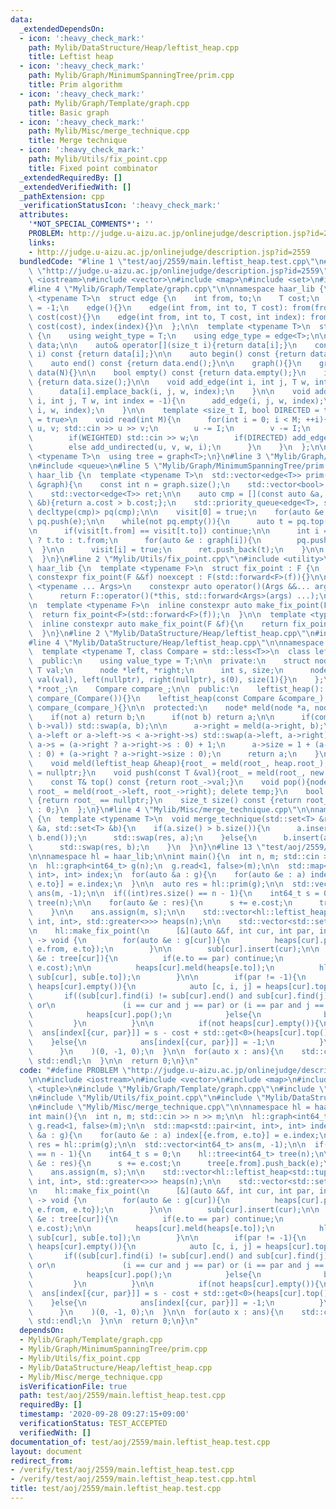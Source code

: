```yaml
---
data:
  _extendedDependsOn:
  - icon: ':heavy_check_mark:'
    path: Mylib/DataStructure/Heap/leftist_heap.cpp
    title: Leftist heap
  - icon: ':heavy_check_mark:'
    path: Mylib/Graph/MinimumSpanningTree/prim.cpp
    title: Prim algorithm
  - icon: ':heavy_check_mark:'
    path: Mylib/Graph/Template/graph.cpp
    title: Basic graph
  - icon: ':heavy_check_mark:'
    path: Mylib/Misc/merge_technique.cpp
    title: Merge technique
  - icon: ':heavy_check_mark:'
    path: Mylib/Utils/fix_point.cpp
    title: Fixed point combinator
  _extendedRequiredBy: []
  _extendedVerifiedWith: []
  _pathExtension: cpp
  _verificationStatusIcon: ':heavy_check_mark:'
  attributes:
    '*NOT_SPECIAL_COMMENTS*': ''
    PROBLEM: http://judge.u-aizu.ac.jp/onlinejudge/description.jsp?id=2559
    links:
    - http://judge.u-aizu.ac.jp/onlinejudge/description.jsp?id=2559
  bundledCode: "#line 1 \"test/aoj/2559/main.leftist_heap.test.cpp\"\n#define PROBLEM\
    \ \"http://judge.u-aizu.ac.jp/onlinejudge/description.jsp?id=2559\"\n\n#include\
    \ <iostream>\n#include <vector>\n#include <map>\n#include <set>\n#include <tuple>\n\
    #line 4 \"Mylib/Graph/Template/graph.cpp\"\n\nnamespace haar_lib {\n  template\
    \ <typename T>\n  struct edge {\n    int from, to;\n    T cost;\n    int index\
    \ = -1;\n    edge(){}\n    edge(int from, int to, T cost): from(from), to(to),\
    \ cost(cost){}\n    edge(int from, int to, T cost, int index): from(from), to(to),\
    \ cost(cost), index(index){}\n  };\n\n  template <typename T>\n  struct graph\
    \ {\n    using weight_type = T;\n    using edge_type = edge<T>;\n\n    std::vector<std::vector<edge<T>>>\
    \ data;\n\n    auto& operator[](size_t i){return data[i];}\n    const auto& operator[](size_t\
    \ i) const {return data[i];}\n\n    auto begin() const {return data.begin();}\n\
    \    auto end() const {return data.end();}\n\n    graph(){}\n    graph(int N):\
    \ data(N){}\n\n    bool empty() const {return data.empty();}\n    int size() const\
    \ {return data.size();}\n\n    void add_edge(int i, int j, T w, int index = -1){\n\
    \      data[i].emplace_back(i, j, w, index);\n    }\n\n    void add_undirected(int\
    \ i, int j, T w, int index = -1){\n      add_edge(i, j, w, index);\n      add_edge(j,\
    \ i, w, index);\n    }\n\n    template <size_t I, bool DIRECTED = true, bool WEIGHTED\
    \ = true>\n    void read(int M){\n      for(int i = 0; i < M; ++i){\n        int\
    \ u, v; std::cin >> u >> v;\n        u -= I;\n        v -= I;\n        T w = 1;\n\
    \        if(WEIGHTED) std::cin >> w;\n        if(DIRECTED) add_edge(u, v, w, i);\n\
    \        else add_undirected(u, v, w, i);\n      }\n    }\n  };\n\n  template\
    \ <typename T>\n  using tree = graph<T>;\n}\n#line 3 \"Mylib/Graph/MinimumSpanningTree/prim.cpp\"\
    \n#include <queue>\n#line 5 \"Mylib/Graph/MinimumSpanningTree/prim.cpp\"\n\nnamespace\
    \ haar_lib {\n  template <typename T>\n  std::vector<edge<T>> prim(const graph<T>\
    \ &graph){\n    const int n = graph.size();\n    std::vector<bool> visit(n, false);\n\
    \    std::vector<edge<T>> ret;\n\n    auto cmp = [](const auto &a, const auto\
    \ &b){return a.cost > b.cost;};\n    std::priority_queue<edge<T>, std::vector<edge<T>>,\
    \ decltype(cmp)> pq(cmp);\n\n    visit[0] = true;\n    for(auto &e : graph[0])\
    \ pq.push(e);\n\n    while(not pq.empty()){\n      auto t = pq.top(); pq.pop();\n\
    \n      if(visit[t.from] == visit[t.to]) continue;\n\n      int i = visit[t.from]\
    \ ? t.to : t.from;\n      for(auto &e : graph[i]){\n        pq.push(e);\n    \
    \  }\n\n      visit[i] = true;\n      ret.push_back(t);\n    }\n\n    return ret;\n\
    \  }\n}\n#line 2 \"Mylib/Utils/fix_point.cpp\"\n#include <utility>\n\nnamespace\
    \ haar_lib {\n  template <typename F>\n  struct fix_point : F {\n    explicit\
    \ constexpr fix_point(F &&f) noexcept : F(std::forward<F>(f)){}\n\n    template\
    \ <typename ... Args>\n    constexpr auto operator()(Args &&... args) const {\n\
    \      return F::operator()(*this, std::forward<Args>(args) ...);\n    }\n  };\n\
    \n  template <typename F>\n  inline constexpr auto make_fix_point(F &&f){\n  \
    \  return fix_point<F>(std::forward<F>(f));\n  }\n\n  template <typename F>\n\
    \  inline constexpr auto make_fix_point(F &f){\n    return fix_point<F>(std::forward<F>(f));\n\
    \  }\n}\n#line 2 \"Mylib/DataStructure/Heap/leftist_heap.cpp\"\n#include <functional>\n\
    #line 4 \"Mylib/DataStructure/Heap/leftist_heap.cpp\"\n\nnamespace haar_lib {\n\
    \  template <typename T, class Compare = std::less<T>>\n  class leftist_heap {\n\
    \  public:\n    using value_type = T;\n\n  private:\n    struct node {\n     \
    \ T val;\n      node *left, *right;\n      int s, size;\n      node(const T &val):\
    \ val(val), left(nullptr), right(nullptr), s(0), size(1){}\n    };\n\n    node\
    \ *root_;\n    Compare compare_;\n\n  public:\n    leftist_heap(): root_(nullptr),\
    \ compare_(Compare()){}\n    leftist_heap(const Compare &compare_): root_(nullptr),\
    \ compare_(compare_){}\n\n  protected:\n    node* meld(node *a, node *b){\n  \
    \    if(not a) return b;\n      if(not b) return a;\n\n      if(compare_(a->val,\
    \ b->val)) std::swap(a, b);\n\n      a->right = meld(a->right, b);\n      if(not\
    \ a->left or a->left->s < a->right->s) std::swap(a->left, a->right);\n\n     \
    \ a->s = (a->right ? a->right->s : 0) + 1;\n      a->size = 1 + (a->left ? a->left->size\
    \ : 0) + (a->right ? a->right->size : 0);\n      return a;\n    }\n\n  public:\n\
    \    void meld(leftist_heap &heap){root_ = meld(root_, heap.root_); heap.root_\
    \ = nullptr;}\n    void push(const T &val){root_ = meld(root_, new node(val));}\n\
    \    const T& top() const {return root_->val;}\n    void pop(){node *temp = root_;\
    \ root_ = meld(root_->left, root_->right); delete temp;}\n    bool empty() const\
    \ {return root_ == nullptr;}\n    size_t size() const {return root_ ? root_->size\
    \ : 0;}\n  };\n}\n#line 4 \"Mylib/Misc/merge_technique.cpp\"\n\nnamespace haar_lib\
    \ {\n  template <typename T>\n  void merge_technique(std::set<T> &res, std::set<T>\
    \ &a, std::set<T> &b){\n    if(a.size() > b.size()){\n      a.insert(b.begin(),\
    \ b.end());\n      std::swap(res, a);\n    }else{\n      b.insert(a.begin(), a.end());\n\
    \      std::swap(res, b);\n    }\n  }\n}\n#line 13 \"test/aoj/2559/main.leftist_heap.test.cpp\"\
    \n\nnamespace hl = haar_lib;\n\nint main(){\n  int n, m; std::cin >> n >> m;\n\
    \n  hl::graph<int64_t> g(n);\n  g.read<1, false>(m);\n\n  std::map<std::pair<int,\
    \ int>, int> index;\n  for(auto &a : g){\n    for(auto &e : a) index[{e.from,\
    \ e.to}] = e.index;\n  }\n\n  auto res = hl::prim(g);\n\n  std::vector<int64_t>\
    \ ans(m, -1);\n\n  if((int)res.size() == n - 1){\n    int64_t s = 0;\n    hl::tree<int64_t>\
    \ tree(n);\n\n    for(auto &e : res){\n      s += e.cost;\n      tree[e.from].push_back(e);\n\
    \    }\n\n    ans.assign(m, s);\n\n    std::vector<hl::leftist_heap<std::tuple<int64_t,\
    \ int, int>, std::greater<>>> heaps(n);\n\n    std::vector<std::set<int>> sub(n);\n\
    \n    hl::make_fix_point(\n      [&](auto &&f, int cur, int par, int64_t cost)\
    \ -> void {\n        for(auto &e : g[cur]){\n          heaps[cur].push({e.cost,\
    \ e.from, e.to});\n        }\n\n        sub[cur].insert(cur);\n\n        for(auto\
    \ &e : tree[cur]){\n          if(e.to == par) continue;\n          f(e.to, cur,\
    \ e.cost);\n\n          heaps[cur].meld(heaps[e.to]);\n          hl::merge_technique(sub[cur],\
    \ sub[cur], sub[e.to]);\n        }\n\n        if(par != -1){\n          while(not\
    \ heaps[cur].empty()){\n            auto [c, i, j] = heaps[cur].top();\n     \
    \       if((sub[cur].find(i) != sub[cur].end() and sub[cur].find(j) != sub[cur].end())\
    \ or\n               (i == cur and j == par) or (i == par and j == cur)){\n  \
    \            heaps[cur].pop();\n            }else{\n              break;\n   \
    \         }\n          }\n\n          if(not heaps[cur].empty()){\n          \
    \  ans[index[{cur, par}]] = s - cost + std::get<0>(heaps[cur].top());\n      \
    \    }else{\n            ans[index[{cur, par}]] = -1;\n          }\n        }\n\
    \      }\n    )(0, -1, 0);\n  }\n\n  for(auto x : ans){\n    std::cout << x <<\
    \ std::endl;\n  }\n\n  return 0;\n}\n"
  code: "#define PROBLEM \"http://judge.u-aizu.ac.jp/onlinejudge/description.jsp?id=2559\"\
    \n\n#include <iostream>\n#include <vector>\n#include <map>\n#include <set>\n#include\
    \ <tuple>\n#include \"Mylib/Graph/Template/graph.cpp\"\n#include \"Mylib/Graph/MinimumSpanningTree/prim.cpp\"\
    \n#include \"Mylib/Utils/fix_point.cpp\"\n#include \"Mylib/DataStructure/Heap/leftist_heap.cpp\"\
    \n#include \"Mylib/Misc/merge_technique.cpp\"\n\nnamespace hl = haar_lib;\n\n\
    int main(){\n  int n, m; std::cin >> n >> m;\n\n  hl::graph<int64_t> g(n);\n \
    \ g.read<1, false>(m);\n\n  std::map<std::pair<int, int>, int> index;\n  for(auto\
    \ &a : g){\n    for(auto &e : a) index[{e.from, e.to}] = e.index;\n  }\n\n  auto\
    \ res = hl::prim(g);\n\n  std::vector<int64_t> ans(m, -1);\n\n  if((int)res.size()\
    \ == n - 1){\n    int64_t s = 0;\n    hl::tree<int64_t> tree(n);\n\n    for(auto\
    \ &e : res){\n      s += e.cost;\n      tree[e.from].push_back(e);\n    }\n\n\
    \    ans.assign(m, s);\n\n    std::vector<hl::leftist_heap<std::tuple<int64_t,\
    \ int, int>, std::greater<>>> heaps(n);\n\n    std::vector<std::set<int>> sub(n);\n\
    \n    hl::make_fix_point(\n      [&](auto &&f, int cur, int par, int64_t cost)\
    \ -> void {\n        for(auto &e : g[cur]){\n          heaps[cur].push({e.cost,\
    \ e.from, e.to});\n        }\n\n        sub[cur].insert(cur);\n\n        for(auto\
    \ &e : tree[cur]){\n          if(e.to == par) continue;\n          f(e.to, cur,\
    \ e.cost);\n\n          heaps[cur].meld(heaps[e.to]);\n          hl::merge_technique(sub[cur],\
    \ sub[cur], sub[e.to]);\n        }\n\n        if(par != -1){\n          while(not\
    \ heaps[cur].empty()){\n            auto [c, i, j] = heaps[cur].top();\n     \
    \       if((sub[cur].find(i) != sub[cur].end() and sub[cur].find(j) != sub[cur].end())\
    \ or\n               (i == cur and j == par) or (i == par and j == cur)){\n  \
    \            heaps[cur].pop();\n            }else{\n              break;\n   \
    \         }\n          }\n\n          if(not heaps[cur].empty()){\n          \
    \  ans[index[{cur, par}]] = s - cost + std::get<0>(heaps[cur].top());\n      \
    \    }else{\n            ans[index[{cur, par}]] = -1;\n          }\n        }\n\
    \      }\n    )(0, -1, 0);\n  }\n\n  for(auto x : ans){\n    std::cout << x <<\
    \ std::endl;\n  }\n\n  return 0;\n}\n"
  dependsOn:
  - Mylib/Graph/Template/graph.cpp
  - Mylib/Graph/MinimumSpanningTree/prim.cpp
  - Mylib/Utils/fix_point.cpp
  - Mylib/DataStructure/Heap/leftist_heap.cpp
  - Mylib/Misc/merge_technique.cpp
  isVerificationFile: true
  path: test/aoj/2559/main.leftist_heap.test.cpp
  requiredBy: []
  timestamp: '2020-09-28 09:27:15+09:00'
  verificationStatus: TEST_ACCEPTED
  verifiedWith: []
documentation_of: test/aoj/2559/main.leftist_heap.test.cpp
layout: document
redirect_from:
- /verify/test/aoj/2559/main.leftist_heap.test.cpp
- /verify/test/aoj/2559/main.leftist_heap.test.cpp.html
title: test/aoj/2559/main.leftist_heap.test.cpp
---
```

